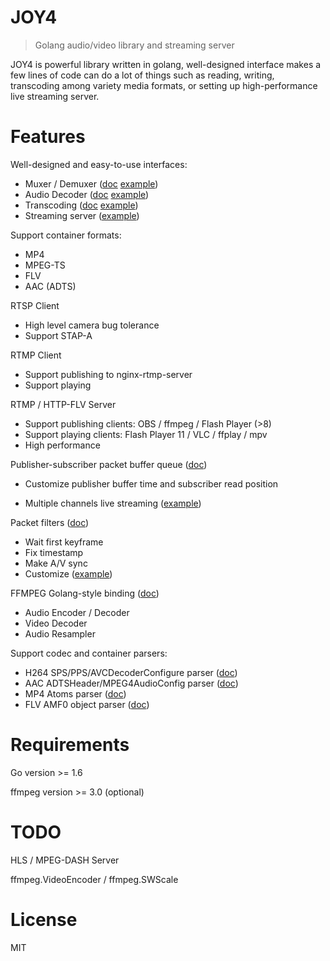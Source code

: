 # JOY4

> Golang audio/video library and streaming server

JOY4 is powerful library written in golang, well-designed interface makes a few lines of code can do a lot of things such as reading, writing, transcoding among variety media formats, or setting up high-performance live streaming server.

# Features 

Well-designed and easy-to-use interfaces:

- Muxer / Demuxer ([doc](https://godoc.org/github.com/angwangiot/joy4/av#Demuxer) [example](https://github.com/angwangiot/joy4/blob/master/examples/open_probe_file/main.go))
- Audio Decoder ([doc](https://godoc.org/github.com/angwangiot/joy4/av#AudioDecoder) [example](https://github.com/angwangiot/joy4/blob/master/examples/audio_decode/main.go))
- Transcoding ([doc](https://godoc.org/github.com/angwangiot/joy4/av/transcode) [example](https://github.com/angwangiot/joy4/blob/master/examples/transcode/main.go))
- Streaming server ([example](https://github.com/angwangiot/joy4/blob/master/examples/http_flv_and_rtmp_server/main.go))

Support container formats:

- MP4
- MPEG-TS
- FLV
- AAC (ADTS)

RTSP Client
- High level camera bug tolerance
- Support STAP-A

RTMP Client
- Support publishing to nginx-rtmp-server
- Support playing

RTMP / HTTP-FLV Server 
- Support publishing clients: OBS / ffmpeg / Flash Player (>8)
- Support playing clients: Flash Player 11 / VLC / ffplay / mpv
- High performance


Publisher-subscriber packet buffer queue ([doc](https://godoc.org/github.com/angwangiot/joy4/av/pubsub))

- Customize publisher buffer time and subscriber read position


- Multiple channels live streaming ([example](https://github.com/angwangiot/joy4/blob/master/examples/rtmp_server_channels/main.go))

Packet filters ([doc](https://godoc.org/github.com/angwangiot/joy4/av/pktque))

- Wait first keyframe
- Fix timestamp
- Make A/V sync
- Customize ([example](https://github.com/angwangiot/joy4/blob/master/examples/rtmp_server_channels/main.go#L19))

FFMPEG Golang-style binding ([doc](https://godoc.org/github.com/angwangiot/joy4/cgo/ffmpeg))
- Audio Encoder / Decoder
- Video Decoder
- Audio Resampler

Support codec and container parsers:

- H264 SPS/PPS/AVCDecoderConfigure parser ([doc](https://godoc.org/github.com/angwangiot/joy4/codec/h264parser))
- AAC ADTSHeader/MPEG4AudioConfig parser ([doc](https://godoc.org/github.com/angwangiot/joy4/codec/aacparser))
- MP4 Atoms parser ([doc](https://godoc.org/github.com/angwangiot/joy4/format/mp4/mp4io))
- FLV AMF0 object parser ([doc](https://godoc.org/github.com/angwangiot/joy4/format/flv/flvio))

# Requirements

Go version >= 1.6

ffmpeg version >= 3.0 (optional)

# TODO

HLS / MPEG-DASH Server

ffmpeg.VideoEncoder / ffmpeg.SWScale

# License

MIT
